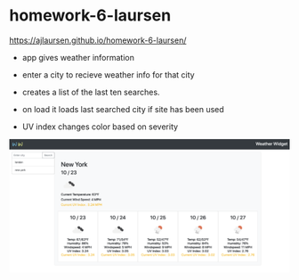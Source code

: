 # homework-6-laursen

https://ajlaursen.github.io/homework-6-laursen/

* app gives weather information 

* enter a city to recieve weather info for that city

* creates a list of the last ten searches.

* on load it loads last searched city if site has been used

* UV index changes color based on severity

![screenshot](assets/IMG/screenshot.png)

